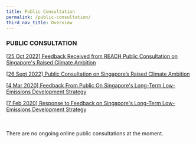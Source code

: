 ```yaml
---
title: Public Consultation
permalink: /public-consultation/
third_nav_title: Overview
---
```

### PUBLIC CONSULTATION

[[25 Oct 2022] Feedback Received from REACH Public Consultation on Singapore's Raised Climate Ambition]()

[[26 Sept 2022] Public Consultation on Singapore’s Raised Climate Ambition](https://www.nccs.gov.sg/public-consultation/public-consultation-on-raised-climate-ambition/)

[[4 Mar 2020] Feedback From Public On Singapore's Long-Term Low-Emissions Development Strategy](https://www.nccs.gov.sg/public-consultation/feedback-from-public-on-singapores-long-term-low-emissions-development-strategy)

[[7 Feb 2020] Response to Feedback on Singapore's Long-Term Low-Emissions Development Strategy](https://www.nccs.gov.sg/public-consultation/response-to-feedback-on-singapore's-long-term-low-emissions-development-strategy/)
<br><br><br>

There are no ongoing online public consultations at the moment.